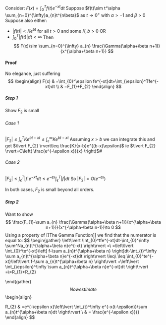 Consider: $F(x)=\int_{0}^Tf(t)e^{-xt}dt$
Suppose $f(t)\sim t^\alpha \sum_{n=0}^{\infty}a_{n}t^{n\beta}$ as $t\to 0^{+}$ with $\alpha>-1$ and $\beta>0$
Suppose also either: 
- $\lvert f(t) \rvert<Ke^{bt}$ for all $t>0$ and some $K,b>0$
OR
- $\int _0^T\lvert f(t) \rvert dt<\infty$
Then 
$$
F(x)\sim \sum_{n=0}^{\infty} a_{n} \frac{\Gamma(\alpha+\beta n+1)}{x^{\alpha+\beta n+1}}
$$

#### Proof
No elegance, just suffering
$$
\begin{align}
F(x) & =\int_{0}^\epsilon fe^{-xt}dt+\int_{\epsilon}^Tfe^{-xt}dt \\
 & =F_{1}+F_{2}
\end{align}
$$
##### Step 1
Show $F_{2}$ is small
###### Case 1
$\lvert F_{2} \rvert\leq \int_{\epsilon}^TKe^{bt-xt}\leq \int_{\epsilon}^\infty Ke^{bt-xt}$
Assuming $x>b$ we can integrate this and get
$\lvert F_{2} \rvert\leq \frac{K}{x-b}e^{(b-x)\epsilon}$ ie $\lvert F_{2} \rvert=O\left( \frac{e^{-\epsilon x}}{x} \right)$#
###### Case 2
$\lvert F_{2} \rvert\leq \int_{\epsilon}^T\lvert f \rvert e^{-xt}dt\leq e^{-\epsilon x}\int_{\epsilon}^T\lvert f \rvert dt$
So $\lvert F_{2} \rvert=O(e^{-\epsilon x})$

In both cases, $F_{2}$ is small beyond all orders.

##### Step 2
Want to show
$$
\frac{F_{1}-\sum a_{n} \frac{\Gamma(\alpha+\beta n+1)}{x^{\alpha+\beta n+1}}}{x^{-\alpha-\beta n-1}}\to 0
$$
Using a property of [[The Gamma Function]] we find that the numerator is equal to:
$$
\begin{gather}
\left\lvert  \int_{0}^tfe^{-xt}dt-\int_{0}^\infty \sum^Na_{n}t^{\alpha+\beta n}e^{-xt}  \right\rvert =\\
=\left\lvert  \int_{0}^te^{-xt}\left[ f-\sum a_{n}t^{\alpha+\beta n} \right]dt-\int_{t}^\infty \sum a_{n}t^{\alpha+\beta n}e^{-xt}dt  \right\rvert \leq\\
\leq \int_{0}^te^{-xt}\left\lvert  f-\sum a_{n}t^{\alpha+\beta n}  \right\rvert +\left\lvert  \int_{\epsilon}^\infty \sum a_{n}t^{\alpha+\beta n}e^{-xt}dt  \right\rvert =\\=R_{1}+R_{2}


\end{gather}
$$
Now estimate
$$
\begin{align}

R_{2} & =e^{-\epsilon x}\left\lvert  \int_{t}^\infty e^{-x(t-\epsilon)}\sum a_{n}t^{\alpha+\beta n}dt  \right\rvert  \\
 & = \frac{e^{-\epsilon x}}{}
\end{align}
$$